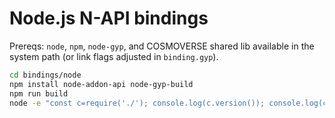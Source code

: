 
# Node.js N-API bindings
Prereqs: `node`, `npm`, `node-gyp`, and COSMOVERSE shared lib available in the system path (or link flags adjusted in `binding.gyp`).

```bash
cd bindings/node
npm install node-addon-api node-gyp-build
npm run build
node -e "const c=require('./'); console.log(c.version()); console.log(c.fnv1a64(Buffer.from('abc')).toString(16))"
```
